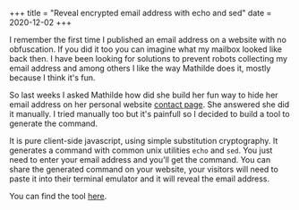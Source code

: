 +++
title = "Reveal encrypted email address with echo and sed"
date = 2020-12-02
+++

I remember the first time I published an email address on a website with no obfuscation. If you did it too you
can imagine what my mailbox looked like back then. I have been looking for solutions to prevent robots collecting my
email address and among others I like the way Mathilde does it, mostly because I think it's fun.

So last weeks I asked Mathilde how did she build her fun way to hide her email address on her personal
website [contact page](https://mental.af/contact/). She answered she did it manually. I tried  manually too but it's
painfull so I decided to build a tool to generate the command.

It is pure client-side javascript, using simple substitution cryptography. It generates a command with common
unix utilities `echo` and `sed`. You just need to enter your email address and you'll get the command. You can
share the generated command on your website, your visitors will need to paste it into their terminal emulator
and it will reveal the email address.

You can find the tool [here](https://myrdn.github.io/mail-address-encryption/).
